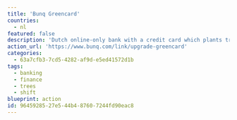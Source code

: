 ```yaml
---
title: 'Bunq Greencard'
countries:
  - nl
featured: false
description: 'Dutch online-only bank with a credit card which plants trees for the money you spend.'
action_url: 'https://www.bunq.com/link/upgrade-greencard'
categories:
  - 63a7cfb3-7cd5-4282-af9d-e5ed41572d1b
tags:
  - banking
  - finance
  - trees
  - shift
blueprint: action
id: 96459285-27e5-44b4-8760-7244fd90eac8
---
```

